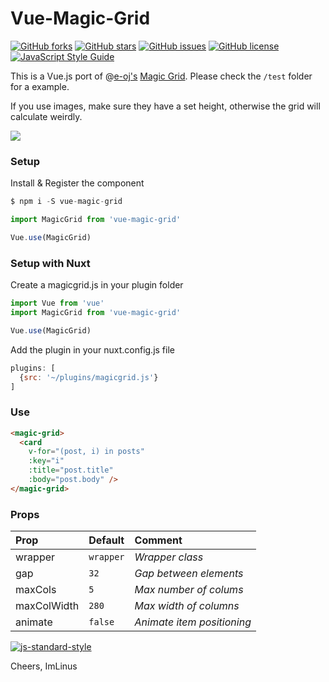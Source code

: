 # Vue-Magic-Grid

[![GitHub forks](https://img.shields.io/github/forks/imlinus/Vue-Magic-Grid.svg)](https://github.com/imlinus/Vue-Magic-Grid/network)
[![GitHub stars](https://img.shields.io/github/stars/imlinus/Vue-Magic-Grid.svg)](https://github.com/imlinus/Vue-Magic-Grid/stargazers)
[![GitHub issues](https://img.shields.io/github/issues/imlinus/Vue-Magic-Grid.svg)](https://github.com/imlinus/Vue-Magic-Grid/issues)
[![GitHub license](https://img.shields.io/github/license/imlinus/Vue-Magic-Grid.svg)](https://github.com/imlinus/Vue-Magic-Grid/blob/master/LICENSE)
[![JavaScript Style Guide](https://img.shields.io/badge/code_style-standard-brightgreen.svg)](https://standardjs.com)

This is a Vue.js port of @[e-oj's](https://github.com/e-oj) [Magic Grid](https://github.com/e-oj/Magic-Grid).
Please check the `/test` folder for a example.

If you use images, make sure they have a set height, otherwise the grid will calculate weirdly.

<img src="https://i.imgur.com/Wzw0Yl9.png">

### Setup
Install & Register the component
```js
$ npm i -S vue-magic-grid
```

```js
import MagicGrid from 'vue-magic-grid'

Vue.use(MagicGrid)
```

### Setup with Nuxt
Create a magicgrid.js in your plugin folder
```js
import Vue from 'vue'
import MagicGrid from 'vue-magic-grid'

Vue.use(MagicGrid)
```

Add the plugin in your nuxt.config.js file
```js
plugins: [
  {src: '~/plugins/magicgrid.js'}
]
```

### Use
```html
<magic-grid>
  <card
    v-for="(post, i) in posts"
    :key="i"
    :title="post.title"
    :body="post.body" />
</magic-grid>
```

### Props
| Prop        | Default   | Comment                    |
|:------------|:----------|:---------------------------|
| wrapper     | `wrapper` | _Wrapper class_            |
| gap         | `32`      | _Gap between elements_     |
| maxCols     | `5`       | _Max number of colums_     |
| maxColWidth | `280`     | _Max width of columns_     |
| animate     | `false`   | _Animate item positioning_ |

[![js-standard-style](https://cdn.rawgit.com/standard/standard/master/badge.svg)](http://standardjs.com)

Cheers,
ImLinus
